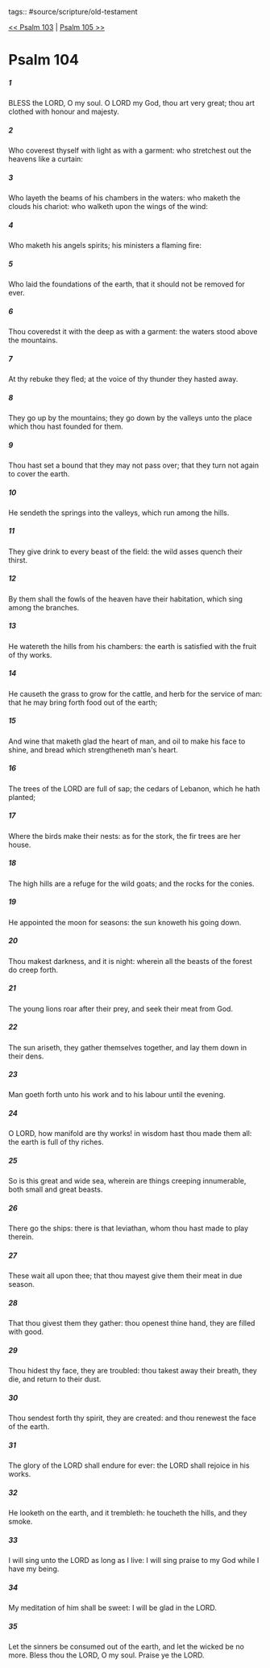 tags:: #source/scripture/old-testament

[<< Psalm 103](old-testament/19_Psalms/Psalm_103.md) | [Psalm 105 >>](old-testament/19_Psalms/Psalm_105.md)

# Psalm 104

##### 1

BLESS the LORD, O my soul. O LORD my God, thou art very great; thou art clothed with honour and majesty.

##### 2

Who coverest thyself with light as with a garment: who stretchest out the heavens like a curtain:

##### 3

Who layeth the beams of his chambers in the waters: who maketh the clouds his chariot: who walketh upon the wings of the wind:

##### 4

Who maketh his angels spirits; his ministers a flaming fire:

##### 5

Who laid the foundations of the earth, that it should not be removed for ever.

##### 6

Thou coveredst it with the deep as with a garment: the waters stood above the mountains.

##### 7

At thy rebuke they fled; at the voice of thy thunder they hasted away.

##### 8

They go up by the mountains; they go down by the valleys unto the place which thou hast founded for them.

##### 9

Thou hast set a bound that they may not pass over; that they turn not again to cover the earth.

##### 10

He sendeth the springs into the valleys, which run among the hills.

##### 11

They give drink to every beast of the field: the wild asses quench their thirst.

##### 12

By them shall the fowls of the heaven have their habitation, which sing among the branches.

##### 13

He watereth the hills from his chambers: the earth is satisfied with the fruit of thy works.

##### 14

He causeth the grass to grow for the cattle, and herb for the service of man: that he may bring forth food out of the earth;

##### 15

And wine that maketh glad the heart of man, and oil to make his face to shine, and bread which strengtheneth man's heart.

##### 16

The trees of the LORD are full of sap; the cedars of Lebanon, which he hath planted;

##### 17

Where the birds make their nests: as for the stork, the fir trees are her house.

##### 18

The high hills are a refuge for the wild goats; and the rocks for the conies.

##### 19

He appointed the moon for seasons: the sun knoweth his going down.

##### 20

Thou makest darkness, and it is night: wherein all the beasts of the forest do creep forth.

##### 21

The young lions roar after their prey, and seek their meat from God.

##### 22

The sun ariseth, they gather themselves together, and lay them down in their dens.

##### 23

Man goeth forth unto his work and to his labour until the evening.

##### 24

O LORD, how manifold are thy works! in wisdom hast thou made them all: the earth is full of thy riches.

##### 25

So is this great and wide sea, wherein are things creeping innumerable, both small and great beasts.

##### 26

There go the ships: there is that leviathan, whom thou hast made to play therein.

##### 27

These wait all upon thee; that thou mayest give them their meat in due season.

##### 28

That thou givest them they gather: thou openest thine hand, they are filled with good.

##### 29

Thou hidest thy face, they are troubled: thou takest away their breath, they die, and return to their dust.

##### 30

Thou sendest forth thy spirit, they are created: and thou renewest the face of the earth.

##### 31

The glory of the LORD shall endure for ever: the LORD shall rejoice in his works.

##### 32

He looketh on the earth, and it trembleth: he toucheth the hills, and they smoke.

##### 33

I will sing unto the LORD as long as I live: I will sing praise to my God while I have my being.

##### 34

My meditation of him shall be sweet: I will be glad in the LORD.

##### 35

Let the sinners be consumed out of the earth, and let the wicked be no more. Bless thou the LORD, O my soul. Praise ye the LORD.
